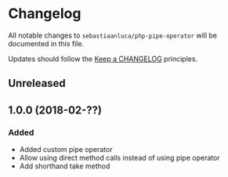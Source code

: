 # Changelog

All notable changes to `sebastiaanluca/php-pipe-operator` will be documented in this file.

Updates should follow the [Keep a CHANGELOG](http://keepachangelog.com/) principles.

## Unreleased

## 1.0.0 (2018-02-??)

### Added

- Added custom pipe operator
- Allow using direct method calls instead of using pipe operator
- Add shorthand take method
